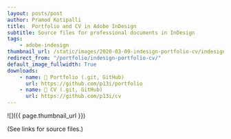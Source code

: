 ```yaml
---
layout: posts/post
author: Pramod Kotipalli
title:  Portfolio and CV in Adobe InDesign
subtitle: Source files for professional documents in InDesign
tags:
    - adobe-indesign
thumbnail_url: /static/images/2020-03-09-indesign-portfolio-cv/indesign-portfolio-cv-thumbnail.png
redirect_from: "/portfolio/indesign-portfolio-cv/"
default_image_fullwidth: True
downloads:
    - name: 💾 Portfolio (.git, GitHub)
      url: https://github.com/p13i/portfolio
    - name: 💾 CV (.git, GitHub)
      url: https://github.com/p13i/cv
---
```


![]({{ page.thumbnail_url }})

(See links for source files.)

